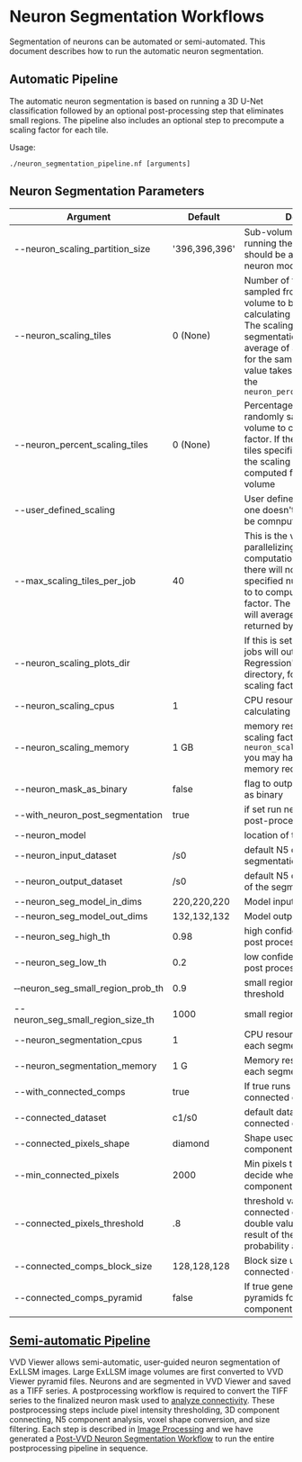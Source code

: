 # Neuron Segmentation Workflows

Segmentation of neurons can be automated or semi-automated. This document describes how to run the
automatic neuron segmentation.

## Automatic Pipeline

The automatic neuron segmentation is based on running a 3D U-Net classification followed by an optional post-processing step that eliminates small regions. The pipeline also includes an optional step to precompute a scaling factor for each tile.

Usage:

    ./neuron_segmentation_pipeline.nf [arguments]

## Neuron Segmentation Parameters

| Argument | Default | Description |
|----------|---------|-------------|
| --neuron_scaling_partition_size | '396,396,396' | Sub-volume partition size for running the U-Net model. This should be a multiple of the neuron model output shape |
| --neuron_scaling_tiles| 0 (None) | Number of tiles randomly sampled from the entire volume to be used for calculating the scaling factor. The scaling factor used for segmentation will be the average of all values computed for the sampled tiles. This value takes precedence over the `neuron_percent_scaling_tiles` |
| --neuron_percent_scaling_tiles | 0 (None) | Percentage of the tiles randomly sampled from the volume to calculate the scaling factor. If there's no number of tiles specified for scaling factor the scaling factor will be computed for each sub-volume |
| --user_defined_scaling | | User defined scaling factor if one doesn't want the scaling to be comnputed for each tile |
| --max_scaling_tiles_per_job | 40 | This is the value used for parallelizing the scaling factor computation so that in each job there will not be more than the specified number of tiles used to to compute the scaling factor. The final scaling factor will average the values returned by each individual job |
| --neuron_scaling_plots_dir | | If this is set the scaling factor jobs will output the 'Huber Regression' plots in this directory, for all tiles used for scaling factor computation |
| --neuron_scaling_cpus | 1 | CPU resources required for calculating the scaling factor |
| --neuron_scaling_memory| 1 GB | memory resources needed for scaling factor jobs; for larger `neuron_scaling_partition_size` you may have to increase the memory required by each job |
| --neuron_mask_as_binary | false | flag to output the neuron mask as binary |
| --with_neuron_post_segmentation | true | if set run neuron segmentation post-processing |
| --neuron_model| | location of the U-Net model |
| --neuron_input_dataset | /s0 | default N5 dataset used for segmentation |
| --neuron_output_dataset | /s0 | default N5 dataset of the result of the segmentation |
| --neuron_seg_model_in_dims | 220,220,220 | Model input shape |
| --neuron_seg_model_out_dims | 132,132,132 | Model output shape |
| --neuron_seg_high_th | 0.98 | high confidence threshold for post process flood filling |
| --neuron_seg_low_th | 0.2 | low confidence threshold for post process flood filling |
| &#x2011;&#x2011;neuron_seg_small_region_prob_th | 0.9 | small region probability threshold |
| --neuron_seg_small_region_size_th | 1000 | small region size threshold |
| --neuron_segmentation_cpus | 1 | CPU resources required for each segmentation job |
| --neuron_segmentation_memory | 1 G | Memory resources required for each segmentation job |
| --with_connected_comps | true | If true runs the N5 Spark based connected components |
| --connected_dataset | c1/s0 | default dataset used for connected components |
| --connected_pixels_shape | diamond | Shape used for connected components |
| --min_connected_pixels | 2000 | Min pixels threshold used to decide whether to keep the component or not |
| --connected_pixels_threshold | .8 | threshold value for neuron connected components. It is a double value < 1 because the result of the segmentation is a probability array. |
| --connected_comps_block_size | 128,128,128 | Block size used for generating connected comps |
| --connected_comps_pyramid | false | If true generates multiscale pyramids for connected components |

## [Semi-automatic Pipeline](./ImageProcessing.md#post-vvd-semi-automatic-neuron-segmentation)

VVD Viewer allows semi-automatic, user-guided neuron segmentation of ExLLSM images. Large ExLLSM image volumes are first converted to VVD Viewer pyramid files. Neurons and are segmented in VVD Viewer and saved as a TIFF series. A postprocessing workflow is required to convert the TIFF series to the finalized neuron mask used to [analyze connectivity](./SynapsePrediction.md). These postprocessing steps include pixel intensity thresholding, 3D component connecting, N5 component analysis, voxel shape conversion, and size filtering. Each step is described in [Image Processing](./ImageProcessing.md) and we have generated a [Post-VVD Neuron Segmentation Workflow](./ImageProcessing.md#post-vvd-semi-automatic-neuron-segmentation) to run the entire postprocessing pipeline in sequence.
